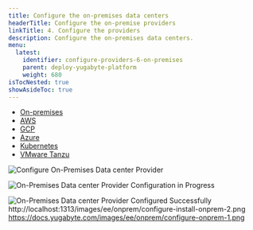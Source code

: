 ```yaml
---
title: Configure the on-premises data centers
headerTitle: Configure the on-premise providers
linkTitle: 4. Configure the providers
description: Configure the on-premises data centers.
menu:
  latest:
    identifier: configure-providers-6-on-premises
    parent: deploy-yugabyte-platform
    weight: 680
isTocNested: true
showAsideToc: true
---
```


<ul class="nav nav-tabs-alt nav-tabs-yb">

  <li >
    <a href="/latest/yugabyte-platform/deploy/configure-providers/on-premises" class="nav-link active">
      <i class="fas fa-building"></i>
      On-premises
    </a>
  </li>

  <li >
    <a href="/latest/yugabyte-platform/deploy/configure-providers/aws" class="nav-link">
      <i class="fab fa-aws"></i>
      AWS
    </a>
  </li>

  <li >
    <a href="/latest/yugabyte-platform/deploy/configure-providers/gcp" class="nav-link">
      <i class="fab fa-google" aria-hidden="true"></i>
      GCP
    </a>
  </li>

  <li >
    <a href="/latest/yugabyte-platform/deploy/configure-providers/azure" class="nav-link">
      <i class="icon-azure" aria-hidden="true"></i>
      Azure
    </a>
  </li>

  <li >
    <a href="/latest/yugabyte-platform/deploy/configure-providers/kubernetes" class="nav-link">
      <i class="fas fa-cubes" aria-hidden="true"></i>
      Kubernetes
    </a>
  </li>

  <li >
    <a href="/latest/yugabyte-platform/deploy/configure-providers/vmware-tanzu" class="nav-link">
      <i class="fas fa-cubes" aria-hidden="true"></i>
      VMware Tanzu
    </a>
  </li>

</ul>

![Configure On-Premises Data center Provider](/images/ee/onprem/configure-onprem-1.png)

![On-Premises Data center Provider Configuration in Progress](/images/ee/onprem/configure-install-onprem-2.png)

![On-Premises Data center Provider Configured Successfully](/images/ee/onprem/configure-onprem-3.png)
http://localhost:1313/images/ee/onprem/configure-install-onprem-2.png
https://docs.yugabyte.com/images/ee/onprem/configure-onprem-1.png